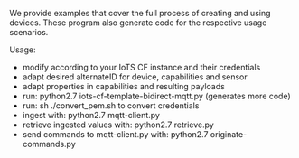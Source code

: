 We provide examples that cover the full process of creating and using devices.
These program also generate code for the respective usage scenarios.

Usage:
* modify according to your IoTS CF instance and their credentials
* adapt desired alternateID for device, capabilities and sensor
* adapt properties in capabilities and resulting payloads
* run: python2.7 iots-cf-template-bidirect-mqtt.py (generates more code)
* run: sh ./convert_pem.sh to convert credentials
* ingest with: python2.7 mqtt-client.py
* retrieve ingested values with: python2.7 retrieve.py
* send commands to mqtt-client.py with: python2.7 originate-commands.py

